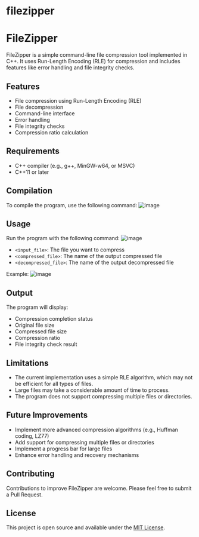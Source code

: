 # filezipper
# FileZipper

FileZipper is a simple command-line file compression tool implemented in C++. It uses Run-Length Encoding (RLE) for compression and includes features like error handling and file integrity checks.

## Features

- File compression using Run-Length Encoding (RLE)
- File decompression
- Command-line interface
- Error handling
- File integrity checks
- Compression ratio calculation

## Requirements

- C++ compiler (e.g., g++, MinGW-w64, or MSVC)
- C++11 or later

## Compilation

To compile the program, use the following command:
![image](https://github.com/user-attachments/assets/faf4e67c-2583-4c2b-99a9-f9a122f785c9)


## Usage

Run the program with the following command:
![image](https://github.com/user-attachments/assets/2cf15700-14b0-42b7-84f9-2b80ad6f6d8e)

- `<input_file>`: The file you want to compress
- `<compressed_file>`: The name of the output compressed file
- `<decompressed_file>`: The name of the output decompressed file

Example: ![image](https://github.com/user-attachments/assets/a0341b63-952d-4c0b-b2c4-e3cc97474ed8)

## Output

The program will display:
- Compression completion status
- Original file size
- Compressed file size
- Compression ratio
- File integrity check result

## Limitations

- The current implementation uses a simple RLE algorithm, which may not be efficient for all types of files.
- Large files may take a considerable amount of time to process.
- The program does not support compressing multiple files or directories.

## Future Improvements

- Implement more advanced compression algorithms (e.g., Huffman coding, LZ77)
- Add support for compressing multiple files or directories
- Implement a progress bar for large files
- Enhance error handling and recovery mechanisms

## Contributing

Contributions to improve FileZipper are welcome. Please feel free to submit a Pull Request.

## License

This project is open source and available under the [MIT License](LICENSE).

